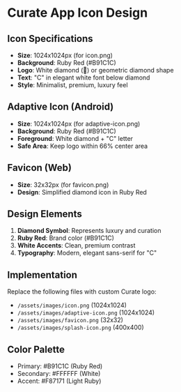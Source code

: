 # Curate App Icon Design

## Icon Specifications
- **Size**: 1024x1024px (for icon.png)
- **Background**: Ruby Red (#B91C1C)
- **Logo**: White diamond (💎) or geometric diamond shape
- **Text**: "C" in elegant white font below diamond
- **Style**: Minimalist, premium, luxury feel

## Adaptive Icon (Android)
- **Size**: 1024x1024px (for adaptive-icon.png)
- **Background**: Ruby Red (#B91C1C) 
- **Foreground**: White diamond + "C" letter
- **Safe Area**: Keep logo within 66% center area

## Favicon (Web)
- **Size**: 32x32px (for favicon.png)
- **Design**: Simplified diamond icon in Ruby Red

## Design Elements
1. **Diamond Symbol**: Represents luxury and curation
2. **Ruby Red**: Brand color (#B91C1C)
3. **White Accents**: Clean, premium contrast
4. **Typography**: Modern, elegant sans-serif for "C"

## Implementation
Replace the following files with custom Curate logo:
- `/assets/images/icon.png` (1024x1024)
- `/assets/images/adaptive-icon.png` (1024x1024) 
- `/assets/images/favicon.png` (32x32)
- `/assets/images/splash-icon.png` (400x400)

## Color Palette
- Primary: #B91C1C (Ruby Red)
- Secondary: #FFFFFF (White)
- Accent: #F87171 (Light Ruby)